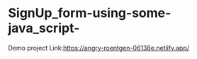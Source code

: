 # SignUp_form-using-some-java_script-


Demo project Link:https://angry-roentgen-06138e.netlify.app/
